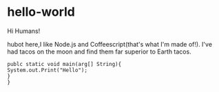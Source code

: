 # hello-world

Hi Humans!

hubot here,I like Node.js and Coffeescript(that's what I'm made of!).
I've had tacos on the moon and find them far superior to Earth tacos.
```public class Word(){
publc static void main(arg[] String){
System.out.Print("Hello");
}
}

